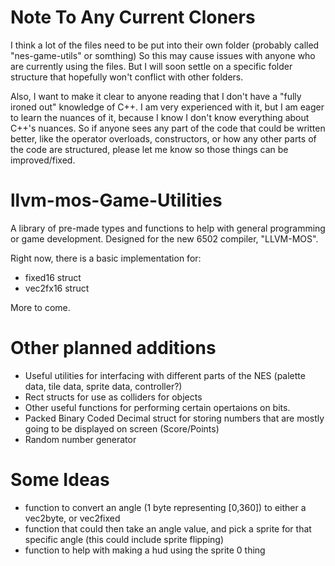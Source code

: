 # Note To Any Current Cloners
I think a lot of the files need to be put into their own folder (probably called "nes-game-utils" or somthing)
So this may cause issues with anyone who are currently using the files. But I will soon settle on a specific folder structure that hopefully won't conflict with other folders.

Also, I want to make it clear to anyone reading that I don't have a "fully ironed out" knowledge of C++. I am very experienced with it, but I am eager to learn the nuances of it, because I know I don't know everything about C++'s nuances. So if anyone sees any part of the code that could be written better, like the operator overloads, constructors, or how any other parts of the code are structured, please let me know so those things can be improved/fixed.

# llvm-mos-Game-Utilities
A library of pre-made types and functions to help with general programming or game development. Designed for the new 6502 compiler, "LLVM-MOS".

Right now, there is a basic implementation for:
+ fixed16 struct
+ vec2fx16 struct

More to come.


# Other planned additions

* Useful utilities for interfacing with different parts of the NES (palette data, tile data, sprite data, controller?)
* Rect structs for use as colliders for objects
* Other useful functions for performing certain opertaions on bits.
* Packed Binary Coded Decimal struct for storing numbers that are mostly going to be displayed on screen (Score/Points)
* Random number generator

# Some Ideas

* function to convert an angle (1 byte representing [0,360]) to either a vec2byte, or vec2fixed
* function that could then take an angle value, and pick a sprite for that specific angle (this could include sprite flipping)
* function to help with making a hud using the sprite 0 thing
